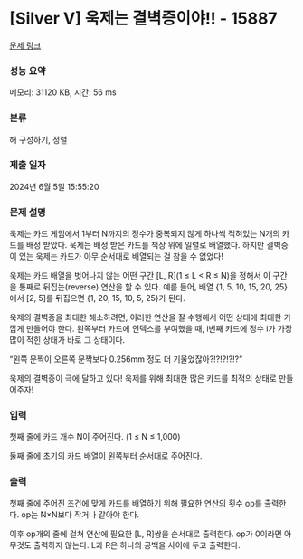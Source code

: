 # [Silver V] 욱제는 결벽증이야!! - 15887 

[문제 링크](https://www.acmicpc.net/problem/15887) 

### 성능 요약

메모리: 31120 KB, 시간: 56 ms

### 분류

해 구성하기, 정렬

### 제출 일자

2024년 6월 5일 15:55:20

### 문제 설명

<p>욱제는 카드 게임에서 1부터 N까지의 정수가 중복되지 않게 하나씩 적혀있는 N개의 카드를 배정 받았다. 욱제는 배정 받은 카드를 책상 위에 일렬로 배열했다. 하지만 결벽증이 있는 욱제는 카드가 아무 순서대로 배열되는 걸 참을 수 없었다!</p>

<p>욱제는 카드 배열을 벗어나지 않는 어떤 구간 [L, R](1 ≤ L < R ≤ N)을 정해서 이 구간을 통째로 뒤집는(reverse) 연산을 할 수 있다. 예를 들어, 배열 {1, 5, 10, 15, 20, 25}에서 [2, 5]를 뒤집으면 {1, 20, 15, 10, 5, 25}가 된다.</p>

<p>욱제의 결벽증을 최대한 해소하려면, 이러한 연산을 잘 수행해서 어떤 상태에 최대한 가깝게 만들어야 한다. 왼쪽부터 카드에 인덱스를 부여했을 때, i번째 카드에 정수 i가 가장 많이 적힌 상태가 바로 그 상태이다.</p>

<p>“왼쪽 문짝이 오른쪽 문짝보다 0.256mm 정도 더 기울었잖아?!?!?!?!?”</p>

<p>욱제의 결벽증이 극에 달하고 있다! 욱제를 위해 최대한 많은 카드를 최적의 상태로 만들어주자!</p>

### 입력 

 <p>첫째 줄에 카드 개수 N이 주어진다. (1 ≤ N ≤ 1,000)</p>

<p>둘째 줄에 초기의 카드 배열이 왼쪽부터 순서대로 주어진다.</p>

### 출력 

 <p>첫째 줄에 주어진 조건에 맞게 카드를 배열하기 위해 필요한 연산의 횟수 op를 출력한다. op는 N×N보다 작거나 같아야 한다.</p>

<p>이후 op개의 줄에 걸쳐 연산에 필요한 [L, R]쌍을 순서대로 출력한다. op가 0이라면 아무것도 출력하지 않는다. L과 R은 하나의 공백을 사이에 두고 출력한다.</p>

